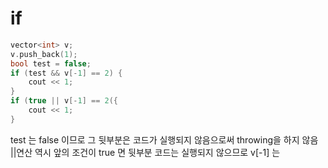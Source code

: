 # if
~~~cpp
vector<int> v;
v.push_back(1);
bool test = false;
if (test && v[-1] == 2) {
	cout << 1;
}
if (true || v[-1] == 2({
	cout << 1;
}
~~~

test 는 false 이므로 그 뒷부분은 코드가 실행되지 않음으로써 throwing을 하지 않음<br>
||연산 역시 앞의 조건이 true 면 뒷부분 코드는 실행되지 않으므로 v[-1] 는 

